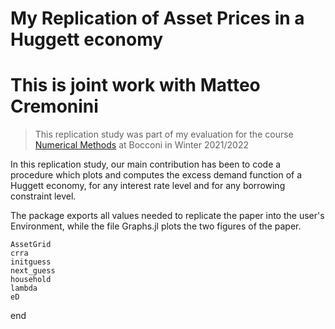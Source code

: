 # My Replication of Asset Prices in a Huggett economy
# This is joint work with Matteo Cremonini

> This replication study was part of my evaluation for the course [Numerical Methods](https://floswald.github.io/NumericalMethods/) at Bocconi in Winter 2021/2022

In this replication study, our main contribution has been to code a procedure which plots and computes the excess demand function of a Huggett economy, for any interest rate level and for any borrowing constraint level.

The package exports all values needed to replicate the paper into the user's Environment, while the file Graphs.jl plots the two figures of the paper.

```@docs
AssetGrid
crra
initguess
next_guess
household
lambda
eD
```

end
